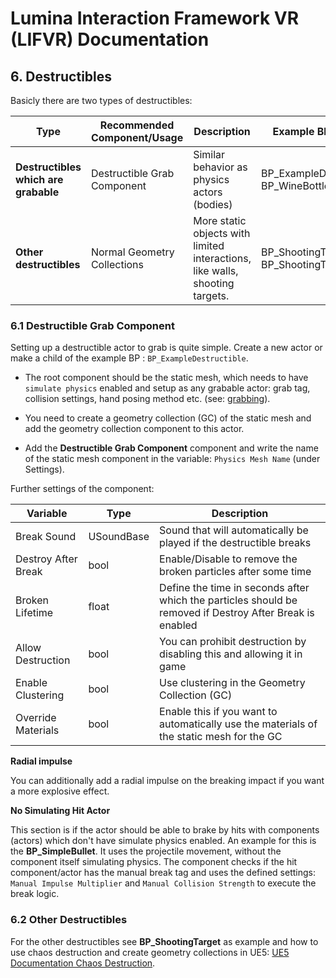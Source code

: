 # Lumina Interaction Framework VR (LIFVR) Documentation

## 6. Destructibles

Basicly there are two types of destructibles: 

| Type                                 | Recommended Component/Usage                   | Description                                                          | Example Blueprints                     |
|--------------------------------------|-----------------------------------------------|----------------------------------------------------------------------|----------------------------------------|
| **Destructibles which are grabable** | Destructible Grab Component                   | Similar behavior as physics actors (bodies)                          | BP_ExampleDestructible, BP_WineBottle  |
| **Other destructibles**              | Normal Geometry Collections                   | More static objects with limited interactions, like walls, shooting targets. | BP_ShootingTarget, BP_ShootingTarget2 |

### 6.1 Destructible Grab Component

Setting up a destructible actor to grab is quite simple. Create a new actor or make a child of the example BP : `BP_ExampleDestructible`. 

- The root component should be the static mesh, which needs to have `simulate physics` enabled and setup as any grabable actor: grab tag, collision settings, hand posing method etc. (see: [grabbing](interactions.md)).

- You need to create a geometry collection (GC) of the static mesh and add the geometry collection component to this actor.

- Add the **Destructible Grab Component** component and write the name of the static mesh component in the variable: `Physics Mesh Name` (under Settings).

Further settings of the component:

| Variable             | Type  | Description                                                                                      |
|----------------------|-------|--------------------------------------------------------------------------------------------------|
| Break Sound          | USoundBase | Sound that will automatically be played if the destructible breaks                               |
| Destroy After Break  | bool  | Enable/Disable to remove the broken particles after some time                                    |
| Broken Lifetime      | float | Define the time in seconds after which the particles should be removed if Destroy After Break is enabled |
| Allow Destruction    | bool  | You can prohibit destruction by disabling this and allowing it in game                           |
| Enable Clustering    | bool  | Use clustering in the Geometry Collection (GC)                                                   |
| Override Materials   | bool  | Enable this if you want to automatically use the materials of the static mesh for the GC         |

**Radial impulse**

You can additionally add a radial impulse on the breaking impact if you want a more explosive effect.

**No Simulating Hit Actor**

This section is if the actor should be able to brake by hits with components (actors) which don't have simulate physics enabled. An example for this is the **BP_SimpleBullet**. It uses the projectile movement, without the component itself simulating physics. The component checks if the hit component/actor has the manual break tag and uses the defined settings: `Manual Impulse Multiplier` and `Manual Collision Strength` to execute the break logic.

### 6.2 Other Destructibles

For the other destructibles see **BP_ShootingTarget** as example and how to use chaos destruction and create geometry collections in UE5: [UE5 Documentation Chaos Destruction](https://dev.epicgames.com/documentation/en-us/unreal-engine/chaos-destruction-in-unreal-engine).